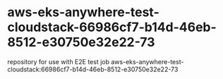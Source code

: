 # aws-eks-anywhere-test-cloudstack-66986cf7-b14d-46eb-8512-e30750e32e22-73
repository for use with E2E test job aws-eks-anywhere-test-cloudstack:66986cf7-b14d-46eb-8512-e30750e32e22-73
